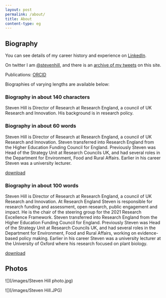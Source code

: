 ```yaml
---
layout: post
permalink: /about/
title: About
content-type: eg
---
```


## Biography

You can see details of my career history and experience on [LinkedIn](http://www.linkedin.com/in/steven-hill-344576).

On twitter I am [@stevenhill](https://twitter.com/stevenhill), and there is an [archive of my tweets](http://stevenhill.org.uk/twitter-archive/) on this site.

Publications: [ORCID](http://orcid.org/0000-0003-1799-1915)

Biographies of varying lengths are available below:

### Biography in about 140 characters

Steven Hill is Director of Research at Research England, a council of UK Research and Innovation. His background is in research policy.

### Biography in about 60 words

Steven Hill is Director of Research at Research England, a council of UK Research and Innovation. Steven transferred into Research England from the Higher Education Funding Council for England. Previously Steven was Head of the Strategy Unit at Research Councils UK, and had several roles in the Department for Environment, Food and Rural Affairs. Earlier in his career Steven was a university lecturer.

[download](/files/50WordBio.txt)

### Biography in about 100 words

Steven Hill is Director of Research at Research England, a council of UK Research and Innovation. At Research England Steven is responsible for research funding and assessment, open research, public engagement and impact. He is the chair of the steering group for the 2021 Research Excellence Framework. Steven transferred into Research England from the Higher Education Funding Council for England. Previously Steven was Head of the Strategy Unit at Research Councils UK, and had several roles in the Department for Environment, Food and Rural Affairs, working on evidence-based policy making. Earlier in his career Steven was a university lecturer at the University of Oxford where his research focused on plant biology.

[download](/files/100WordBio.txt)

## Photos

![](/images/Steven Hill photo.jpg)

![](/images/Steven Hill.JPG)
